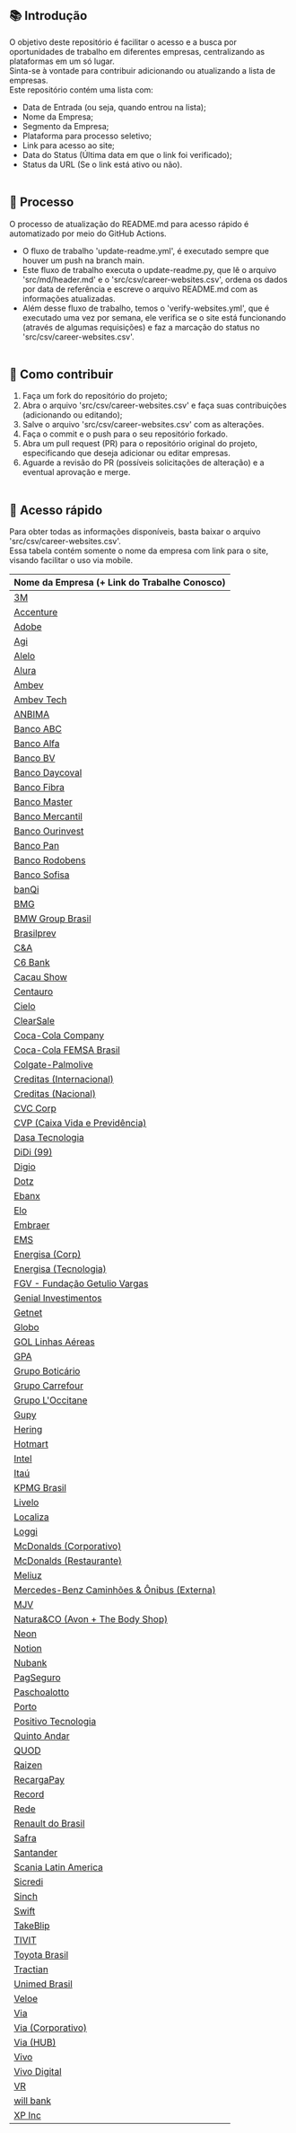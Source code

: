 ## 📚 Introdução
O objetivo deste repositório é facilitar o acesso e a busca por oportunidades de trabalho em diferentes empresas, centralizando as plataformas em um só lugar.  
Sinta-se à vontade para contribuir adicionando ou atualizando a lista de empresas.  
Este repositório contém uma lista com: 
- Data de Entrada (ou seja, quando entrou na lista);
- Nome da Empresa;
- Segmento da Empresa;
- Plataforma para processo seletivo;
- Link para acesso ao site;
- Data do Status (Última data em que o link foi verificado);
- Status da URL (Se o link está ativo ou não).
<br><br>  
## 🔧 Processo
O processo de atualização do README.md para acesso rápido é automatizado por meio do GitHub Actions.  
- O fluxo de trabalho 'update-readme.yml', é executado sempre que houver um push na branch main.  
- Este fluxo de trabalho executa o update-readme.py, que lê o arquivo 'src/md/header.md' e o 'src/csv/career-websites.csv', ordena os dados por data de referência e escreve o arquivo README.md com as informações atualizadas.
- Além desse fluxo de trabalho, temos o 'verify-websites.yml', que é executado uma vez por semana, ele verifica se o site está funcionando (através de algumas requisições) e faz a marcação do status no 'src/csv/career-websites.csv'.
<br><br>
## 🤝 Como contribuir
1. Faça um fork do repositório do projeto;
2. Abra o arquivo 'src/csv/career-websites.csv' e faça suas contribuições (adicionando ou editando);
3. Salve o arquivo 'src/csv/career-websites.csv' com as alterações.
4. Faça o commit e o push para o seu repositório forkado.
5. Abra um pull request (PR) para o repositório original do projeto, especificando que deseja adicionar ou editar empresas.
6. Aguarde a revisão do PR (possíveis solicitações de alteração) e a eventual aprovação e merge.
<br><br>
## 🏢 Acesso rápido
Para obter todas as informações disponíveis, basta baixar o arquivo 'src/csv/career-websites.csv'.  
Essa tabela contém somente o nome da empresa com link para o site, visando facilitar o uso via mobile.
<br>

| Nome da Empresa (+ Link do Trabalhe Conosco) |
| --- |
| [3M](https://3m.wd1.myworkdayjobs.com/pt-BR/Search) |
| [Accenture](https://www.accenture.com/pt-pt/careers/jobsearch?clp=1&jk=&sb=1&pg=1&vw=1&is_rj=0) |
| [Adobe](https://careers.adobe.com/us/en/c/other-jobs) |
| [Agi](https://agibank.gupy.io/) |
| [Alelo](https://vagas.alelo.com.br/jobs) |
| [Alura](https://grupoalura.gupy.io/) |
| [Ambev](https://ambev.gupy.io/) |
| [Ambev Tech](https://ambevtech.gupy.io/) |
| [ANBIMA](https://anbima.gupy.io/) |
| [Banco ABC](https://abcbrasil.gupy.io/) |
| [Banco Alfa](https://alfa.gupy.io/) |
| [Banco BV](https://jobs.lever.co/bv) |
| [Banco Daycoval](https://bancodaycoval.gupy.io/) |
| [Banco Fibra](https://bancofibra.gupy.io/) |
| [Banco Master](https://bancomaster.gupy.io/) |
| [Banco Mercantil](https://mercantil.gupy.io/) |
| [Banco Ourinvest](https://bancoourinvest.gupy.io) |
| [Banco Pan](https://boards.greenhouse.io/bancopan) |
| [Banco Rodobens](https://rodobenscarreiras.gupy.io/) |
| [Banco Sofisa](https://bancosofisa.gupy.io/) |
| [banQi](https://banqi.gupy.io/) |
| [BMG](https://bmg.gupy.io/) |
| [BMW Group Brasil](https://bmw.gupy.io/) |
| [Brasilprev](https://brasilprev.gupy.io/) |
| [C&A](https://cea.gupy.io/) |
| [C6 Bank](https://boards.greenhouse.io/c6bank) |
| [Cacau Show](https://cacaushow.gupy.io/) |
| [Centauro](https://centaurotalentos.gupy.io/) |
| [Cielo](https://cielo.gupy.io/) |
| [ClearSale](https://clearsale.gupy.io/) |
| [Coca-Cola Company](https://coke.wd1.myworkdayjobs.com/coca-cola-careers/) |
| [Coca-Cola FEMSA Brasil](https://trabalheconosco.vagas.com.br/femsa/oportunidades) |
| [Colgate-Palmolive](https://jobs.colgate.com/go/View-All-Jobs/8506400/) |
| [Creditas (Internacional)](https://boards.greenhouse.io/creditasen) |
| [Creditas (Nacional)](https://boards.greenhouse.io/creditas) |
| [CVC Corp](https://cvccorp.gupy.io/) |
| [CVP (Caixa Vida e Previdência)](https://caixavidaeprevidencia.gupy.io/) |
| [Dasa Tecnologia](https://dasatecnologia.gupy.io/) |
| [DiDi (99)](https://careers-didiglobal.icims.com/jobs/search?ss=1&hashed=-625919479) |
| [Digio](https://digio.gupy.io/) |
| [Dotz](https://dotz.gupy.io/) |
| [Ebanx](https://boards.greenhouse.io/ebanx) |
| [Elo](https://vempraelo.gupy.io/) |
| [Embraer](https://embraer.gupy.io/) |
| [EMS](https://ems.gupy.io/) |
| [Energisa (Corp)](https://grupoenergisa.gupy.io/) |
| [Energisa (Tecnologia)](https://energisatech.gupy.io/) |
| [FGV - Fundação Getulio Vargas](https://trabalheconosco.fgv.br/vagas) |
| [Genial Investimentos](https://genial.gupy.io/) |
| [Getnet](https://getnet.gupy.io/) |
| [Globo](https://globo.gupy.io/) |
| [GOL Linhas Aéreas](https://golcarreiras.gupy.io/) |
| [GPA](https://digitalgpa.gupy.io/) |
| [Grupo Boticário](https://grupoboticario.gupy.io/) |
| [Grupo Carrefour](https://corporativo-grupocarrefourbrasil.pandape.infojobs.com.br/) |
| [Grupo L'Occitane](https://sejaloccitane.gupy.io/) |
| [Gupy](https://vempra.gupy.io/) |
| [Hering](https://ciahering.gupy.io/) |
| [Hotmart](https://boards.eu.greenhouse.io/hotmartcareersbr) |
| [Intel](https://jobs.intel.com/en/search-jobs?k=&l=&orgIds=599) |
| [Itaú](https://vemproitau.gupy.io/) |
| [KPMG Brasil](https://kpmgbrasil.gupy.io/) |
| [Livelo](https://livelo.gupy.io/) |
| [Localiza](https://localiza.gupy.io/) |
| [Loggi](https://apply.workable.com/loggi) |
| [McDonalds (Corporativo)](https://corporativomc.gupy.io/) |
| [McDonalds (Restaurante)](https://restaurantemc.gupy.io/) |
| [Meliuz](https://meliuz.gupy.io/) |
| [Mercedes-Benz Caminhões & Ônibus (Externa)](https://mercedes-benzcaminhoeseonibus.gupy.io/) |
| [MJV](https://mjvcarreiras.gupy.io/) |
| [Natura&CO (Avon + The Body Shop)](https://avon.wd5.myworkdayjobs.com/NaturaAndCoCareers) |
| [Neon](https://jobs.lever.co/neon) |
| [Notion](https://boards.greenhouse.io/notion) |
| [Nubank](https://boards.greenhouse.io/nubank) |
| [PagSeguro](https://pagseguro.gupy.io/) |
| [Paschoalotto](https://paschoalotto.gupy.io/) |
| [Porto](https://porto.gupy.io/) |
| [Positivo Tecnologia](https://positivotecnologia.gupy.io/) |
| [Quinto Andar](https://apply.workable.com/quintoandar/) |
| [QUOD](https://vempraquod.gupy.io/) |
| [Raizen](https://genteraizen.gupy.io/) |
| [RecargaPay](https://apply.workable.com/recargapay/) |
| [Record](https://recordtv.gupy.io/) |
| [Rede](https://vemprarede.gupy.io/) |
| [Renault do Brasil](https://renaultbrasil.gupy.io/) |
| [Safra](https://venhasersafra.gupy.io/) |
| [Santander](https://santanderbrasil.gupy.io/) |
| [Scania Latin America](https://scania.gupy.io/) |
| [Sicredi](https://sicredi.gupy.io/) |
| [Sinch](https://apply.workable.com/sinch/) |
| [Swift](https://swift.gupy.io/) |
| [TakeBlip](https://takeblip.gupy.io/) |
| [TIVIT](https://tivit.gupy.io/) |
| [Toyota Brasil](https://toyotabrasil.gupy.io/) |
| [Tractian](https://tractian.com/carreiras/vagas) |
| [Unimed Brasil](https://unimed-brasil.gupy.io/) |
| [Veloe](https://vagas.veloe.com.br/jobs) |
| [Via](https://viavarejo.gupy.io/) |
| [Via (Corporativo)](https://corporativovia.gupy.io/) |
| [Via (HUB)](https://viahub.gupy.io/) |
| [Vivo](https://vivo.gupy.io/) |
| [Vivo Digital](https://vivodigital.gupy.io/) |
| [VR](https://vr.gupy.io/) |
| [will bank](https://vemserwill.gupy.io/) |
| [XP Inc](https://boards.greenhouse.io/xpinc) |
